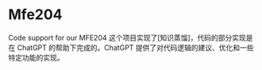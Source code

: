 # Mfe204
Code support for our MFE204
这个项目实现了[知识蒸馏]，代码的部分实现是在 ChatGPT 的帮助下完成的。ChatGPT 提供了对代码逻辑的建议、优化和一些特定功能的实现。
